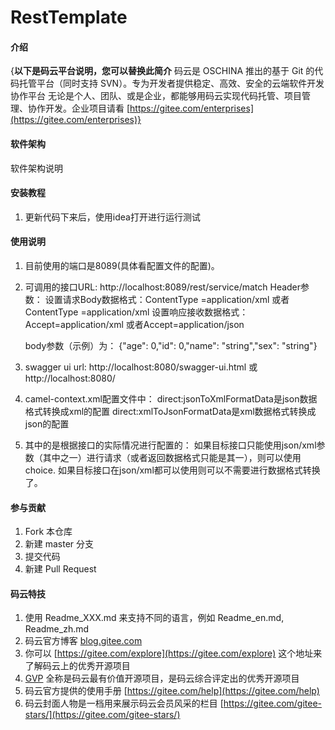 # RestTemplate

#### 介绍
{**以下是码云平台说明，您可以替换此简介**
码云是 OSCHINA 推出的基于 Git 的代码托管平台（同时支持 SVN）。专为开发者提供稳定、高效、安全的云端软件开发协作平台
无论是个人、团队、或是企业，都能够用码云实现代码托管、项目管理、协作开发。企业项目请看 [https://gitee.com/enterprises](https://gitee.com/enterprises)}

#### 软件架构
软件架构说明


#### 安装教程

1.  更新代码下来后，使用idea打开进行运行测试
 

#### 使用说明

1.  目前使用的端口是8089(具体看配置文件的配置)。
2.  可调用的接口URL: http://localhost:8089/rest/service/match
    Header参数：
    设置请求Body数据格式：ContentType =application/xml 或者ContentType =application/xml 
    设置响应接收数据格式：Accept=application/xml 或者Accept=application/json
    
    body参数（示例）为：
     {"age": 0,"id": 0,"name": "string","sex": "string"}
     
3.  swagger ui url: http://localhost:8080/swagger-ui.html 或 http://localhost:8080/

4.  camel-context.xml配置文件中：
        direct:jsonToXmlFormatData是json数据格式转换成xml的配置
        direct:xmlToJsonFormatData是xml数据格式转换成json的配置
        
5.  其中的<choice>是根据接口的实际情况进行配置的：
         如果目标接口只能使用json/xml参数（其中之一）进行请求（或者返回数据格式只能是其一），则可以使用choice.
         如果目标接口在json/xml都可以使用则可以不需要进行数据格式转换了。


#### 参与贡献

1.  Fork 本仓库
2.  新建 master 分支
3.  提交代码
4.  新建 Pull Request


#### 码云特技

1.  使用 Readme\_XXX.md 来支持不同的语言，例如 Readme\_en.md, Readme\_zh.md
2.  码云官方博客 [blog.gitee.com](https://blog.gitee.com)
3.  你可以 [https://gitee.com/explore](https://gitee.com/explore) 这个地址来了解码云上的优秀开源项目
4.  [GVP](https://gitee.com/gvp) 全称是码云最有价值开源项目，是码云综合评定出的优秀开源项目
5.  码云官方提供的使用手册 [https://gitee.com/help](https://gitee.com/help)
6.  码云封面人物是一档用来展示码云会员风采的栏目 [https://gitee.com/gitee-stars/](https://gitee.com/gitee-stars/)
